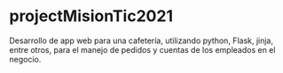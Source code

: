 # projectMisionTic2021
Desarrollo de app web para una cafetería, utilizando python, Flask, jinja, entre otros, para el manejo de pedidos y cuentas de los empleados en el negocio.

